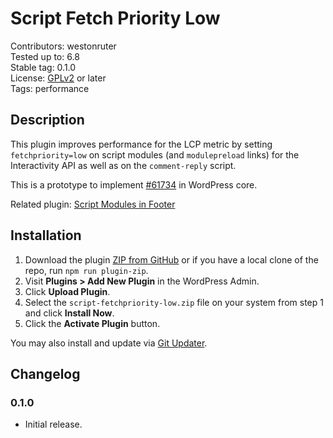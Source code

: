 # Script Fetch Priority Low #

Contributors: westonruter  
Tested up to: 6.8  
Stable tag:   0.1.0  
License:      [GPLv2](https://www.gnu.org/licenses/gpl-2.0.html) or later  
Tags:         performance

## Description ##

This plugin improves performance for the LCP metric by setting `fetchpriority=low` on script modules (and `modulepreload` links) for the Interactivity API as well as on the `comment-reply` script.

This is a prototype to implement [#61734](https://core.trac.wordpress.org/ticket/61734) in WordPress core.

Related plugin: [Script Modules in Footer](https://github.com/westonruter/script-modules-in-footer)

## Installation ##

1. Download the plugin [ZIP from GitHub](https://github.com/westonruter/script-fetchpriority-low/archive/refs/heads/main.zip) or if you have a local clone of the repo, run `npm run plugin-zip`.
2. Visit **Plugins > Add New Plugin** in the WordPress Admin.
3. Click **Upload Plugin**.
4. Select the `script-fetchpriority-low.zip` file on your system from step 1 and click **Install Now**.
5. Click the **Activate Plugin** button.

You may also install and update via [Git Updater](https://git-updater.com/).

## Changelog ##

### 0.1.0 ###

* Initial release.
